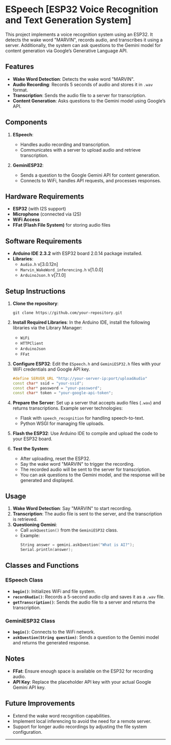 # ESpeech [ESP32 Voice Recognition and Text Generation System]

This project implements a voice recognition system using an ESP32. It detects the wake word "MARVIN", records audio, and transcribes it using a server. Additionally, the system can ask questions to the Gemini model for content generation via Google’s Generative Language API.

## Features

- **Wake Word Detection**: Detects the wake word "MARVIN".
- **Audio Recording**: Records 5 seconds of audio and stores it in `.wav` format.
- **Transcription**: Sends the audio file to a server for transcription.
- **Content Generation**: Asks questions to the Gemini model using Google’s API.

## Components

1. **ESpeech**: 
   - Handles audio recording and transcription.
   - Communicates with a server to upload audio and retrieve transcription.
   
2. **GeminiESP32**: 
   - Sends a question to the Google Gemini API for content generation.
   - Connects to WiFi, handles API requests, and processes responses.

## Hardware Requirements

- **ESP32** (with I2S support)
- **Microphone** (connected via I2S)
- **WiFi Access**
- **FFat (Flash File System)** for storing audio files

## Software Requirements

- **Arduino IDE 2.3.2** with ESP32 board 2.0.14 package installed.
- **Libraries**:
  - `Audio.h` v[3.0.12n]
  - `Marvin_WakeWord_inferencing.h` v[1.0.0]
  - `ArduinoJson.h` v[7.1.0]

## Setup Instructions

1. **Clone the repository**:
   ```
   git clone https://github.com/your-repository.git
   ```

2. **Install Required Libraries**:
   In the Arduino IDE, install the following libraries via the Library Manager:
   - `WiFi`
   - `HTTPClient`
   - `ArduinoJson`
   - `FFat`

3. **Configure ESP32**:
   Edit the `ESpeech.h` and `GeminiESP32.h` files with your WiFi credentials and Google API key.

   ```cpp
   #define SERVER_URL "http://your-server-ip:port/uploadAudio"
   const char* ssid = "your-ssid";
   const char* password = "your-password";
   const char* token = "your-google-api-token";
   ```

4. **Prepare the Server**:
   Set up a server that accepts audio files (`.wav`) and returns transcriptions. Example server technologies:
   - Flask with `speech_recognition` for handling speech-to-text.
   - Python WSGI for managing file uploads.

5. **Flash the ESP32**:
   Use Arduino IDE to compile and upload the code to your ESP32 board.

6. **Test the System**:
   - After uploading, reset the ESP32.
   - Say the wake word "MARVIN" to trigger the recording.
   - The recorded audio will be sent to the server for transcription.
   - You can ask questions to the Gemini model, and the response will be generated and displayed.

## Usage

1. **Wake Word Detection**: Say "MARVIN" to start recording.
2. **Transcription**: The audio file is sent to the server, and the transcription is retrieved.
3. **Questioning Gemini**:
   - Call `askQuestion()` from the `GeminiESP32` class.
   - Example:
     ```cpp
     String answer = gemini.askQuestion("What is AI?");
     Serial.println(answer);
     ```

## Classes and Functions

### ESpeech Class
- **`begin()`**: Initializes WiFi and file system.
- **`recordAudio()`**: Records a 5-second audio clip and saves it as a `.wav` file.
- **`getTranscription()`**: Sends the audio file to a server and returns the transcription.

### GeminiESP32 Class
- **`begin()`**: Connects to the WiFi network.
- **`askQuestion(String question)`**: Sends a question to the Gemini model and returns the generated response.

## Notes

- **FFat**: Ensure enough space is available on the ESP32 for recording audio.
- **API Key**: Replace the placeholder API key with your actual Google Gemini API key.

## Future Improvements

- Extend the wake word recognition capabilities.
- Implement local inferencing to avoid the need for a remote server.
- Support for longer audio recordings by adjusting the file system configuration.

---
